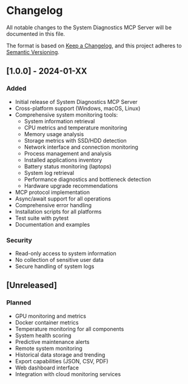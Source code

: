 # Changelog

All notable changes to the System Diagnostics MCP Server will be documented in this file.

The format is based on [Keep a Changelog](https://keepachangelog.com/en/1.0.0/),
and this project adheres to [Semantic Versioning](https://semver.org/spec/v2.0.0.html).

## [1.0.0] - 2024-01-XX

### Added
- Initial release of System Diagnostics MCP Server
- Cross-platform support (Windows, macOS, Linux)
- Comprehensive system monitoring tools:
  - System information retrieval
  - CPU metrics and temperature monitoring
  - Memory usage analysis
  - Storage metrics with SSD/HDD detection
  - Network interface and connection monitoring
  - Process management and analysis
  - Installed applications inventory
  - Battery status monitoring (laptops)
  - System log retrieval
  - Performance diagnostics and bottleneck detection
  - Hardware upgrade recommendations
- MCP protocol implementation
- Async/await support for all operations
- Comprehensive error handling
- Installation scripts for all platforms
- Test suite with pytest
- Documentation and examples

### Security
- Read-only access to system information
- No collection of sensitive user data
- Secure handling of system logs

## [Unreleased]

### Planned
- GPU monitoring and metrics
- Docker container metrics
- Temperature monitoring for all components
- System health scoring
- Predictive maintenance alerts
- Remote system monitoring
- Historical data storage and trending
- Export capabilities (JSON, CSV, PDF)
- Web dashboard interface
- Integration with cloud monitoring services